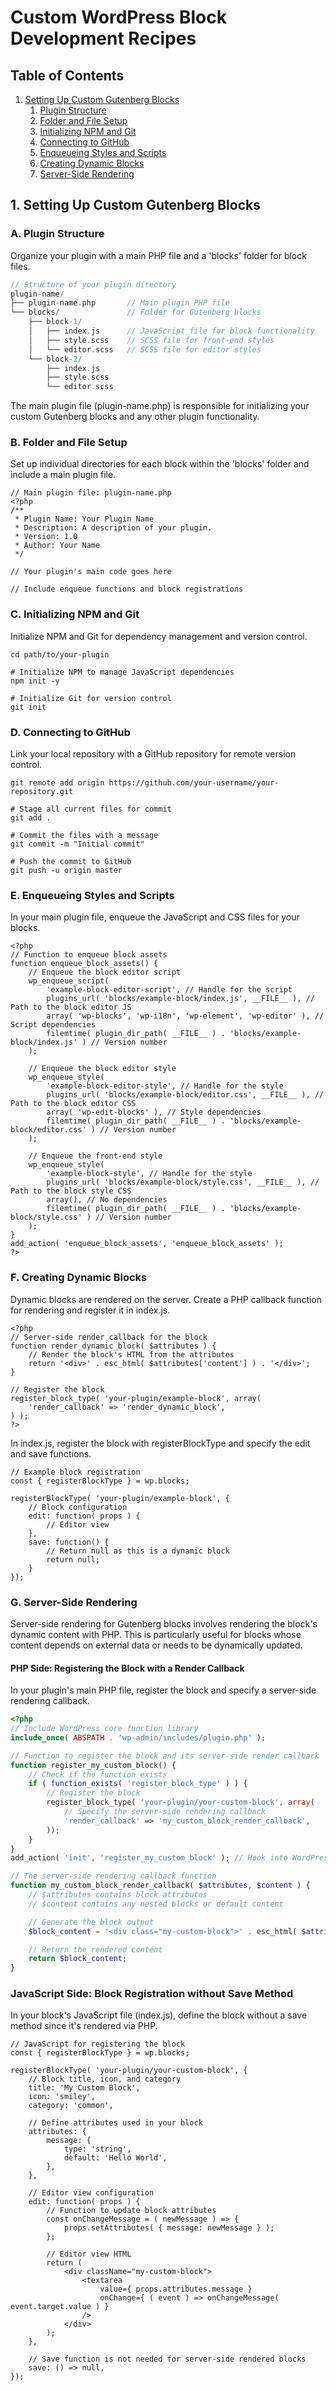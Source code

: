 # Custom WordPress Block Development Recipes

## Table of Contents
1. [Setting Up Custom Gutenberg Blocks](#1-setting-up-custom-gutenberg-blocks)
    1. [Plugin Structure](#a-plugin-structure)
    2. [Folder and File Setup](#b-folder-and-file-setup)
    3. [Initializing NPM and Git](#c-initializing-npm-and-git)
    4. [Connecting to GitHub](#d-connecting-to-github)
    5. [Enqueueing Styles and Scripts](#e-enqueueing-styles-and-scripts)
    6. [Creating Dynamic Blocks](#f-creating-dynamic-blocks)
    7. [Server-Side Rendering](#g-server-side-rendering)

## 1. Setting Up Custom Gutenberg Blocks

### A. Plugin Structure
Organize your plugin with a main PHP file and a 'blocks' folder for block files.

```php
// Structure of your plugin directory
plugin-name/
├── plugin-name.php       // Main plugin PHP file
└── blocks/               // Folder for Gutenberg blocks
    ├── block-1/
    │   ├── index.js      // JavaScript file for block functionality
    │   ├── style.scss    // SCSS file for front-end styles
    │   └── editor.scss   // SCSS file for editor styles
    └── block-2/
        ├── index.js
        ├── style.scss
        └── editor.scss
```
The main plugin file (plugin-name.php) is responsible for initializing your custom Gutenberg blocks and any other plugin functionality.
### B. Folder and File Setup
Set up individual directories for each block within the 'blocks' folder and include a main plugin file.
```
// Main plugin file: plugin-name.php
<?php
/**
 * Plugin Name: Your Plugin Name
 * Description: A description of your plugin.
 * Version: 1.0
 * Author: Your Name
 */

// Your plugin's main code goes here

// Include enqueue functions and block registrations

```

### C. Initializing NPM and Git
Initialize NPM and Git for dependency management and version control.
```# Navigate to your plugin directory
cd path/to/your-plugin

# Initialize NPM to manage JavaScript dependencies
npm init -y

# Initialize Git for version control
git init
```
### D. Connecting to GitHub
Link your local repository with a GitHub repository for remote version control.
```# Link to your GitHub repository
git remote add origin https://github.com/your-username/your-repository.git

# Stage all current files for commit
git add .

# Commit the files with a message
git commit -m "Initial commit"

# Push the commit to GitHub
git push -u origin master
```
### E. Enqueueing Styles and Scripts
In your main plugin file, enqueue the JavaScript and CSS files for your blocks.
```
<?php
// Function to enqueue block assets
function enqueue_block_assets() {
    // Enqueue the block editor script
    wp_enqueue_script(
        'example-block-editor-script', // Handle for the script
        plugins_url( 'blocks/example-block/index.js', __FILE__ ), // Path to the block editor JS
        array( 'wp-blocks', 'wp-i18n', 'wp-element', 'wp-editor' ), // Script dependencies
        filemtime( plugin_dir_path( __FILE__ ) . 'blocks/example-block/index.js' ) // Version number
    );

    // Enqueue the block editor style
    wp_enqueue_style(
        'example-block-editor-style', // Handle for the style
        plugins_url( 'blocks/example-block/editor.css', __FILE__ ), // Path to the block editor CSS
        array( 'wp-edit-blocks' ), // Style dependencies
        filemtime( plugin_dir_path( __FILE__ ) . 'blocks/example-block/editor.css' ) // Version number
    );

    // Enqueue the front-end style
    wp_enqueue_style(
        'example-block-style', // Handle for the style
        plugins_url( 'blocks/example-block/style.css', __FILE__ ), // Path to the block style CSS
        array(), // No dependencies
        filemtime( plugin_dir_path( __FILE__ ) . 'blocks/example-block/style.css' ) // Version number
    );
}
add_action( 'enqueue_block_assets', 'enqueue_block_assets' );
?>
```
### F. Creating Dynamic Blocks
Dynamic blocks are rendered on the server. Create a PHP callback function for rendering and register it in index.js.
```
<?php
// Server-side render callback for the block
function render_dynamic_block( $attributes ) {
    // Render the block's HTML from the attributes
    return '<div>' . esc_html( $attributes['content'] ) . '</div>';
}

// Register the block
register_block_type( 'your-plugin/example-block', array(
    'render_callback' => 'render_dynamic_block',
) );
?>
```
In index.js, register the block with registerBlockType and specify the edit and save functions.
```
// Example block registration
const { registerBlockType } = wp.blocks;

registerBlockType( 'your-plugin/example-block', {
    // Block configuration
    edit: function( props ) {
        // Editor view
    },
    save: function() {
        // Return null as this is a dynamic block
        return null;
    }
});
```
### G. Server-Side Rendering

Server-side rendering for Gutenberg blocks involves rendering the block's dynamic content with PHP. This is particularly useful for blocks whose content depends on external data or needs to be dynamically updated.

#### PHP Side: Registering the Block with a Render Callback

In your plugin's main PHP file, register the block and specify a server-side rendering callback.

```php
<?php
// Include WordPress core function library
include_once( ABSPATH . 'wp-admin/includes/plugin.php' );

// Function to register the block and its server-side render callback
function register_my_custom_block() {
    // Check if the function exists
    if ( function_exists( 'register_block_type' ) ) {
        // Register the block
        register_block_type( 'your-plugin/your-custom-block', array(
            // Specify the server-side rendering callback
            'render_callback' => 'my_custom_block_render_callback',
        ));
    }
}
add_action( 'init', 'register_my_custom_block' ); // Hook into WordPress init action

// The server-side rendering callback function
function my_custom_block_render_callback( $attributes, $content ) {
    // $attributes contains block attributes
    // $content contains any nested blocks or default content

    // Generate the block output
    $block_content = '<div class="my-custom-block">' . esc_html( $attributes['message'] ) . '</div>';

    // Return the rendered content
    return $block_content;
}
```
### JavaScript Side: Block Registration without Save Method
In your block's JavaScript file (index.js), define the block without a save method since it's rendered via PHP.
```
// JavaScript for registering the block
const { registerBlockType } = wp.blocks;

registerBlockType( 'your-plugin/your-custom-block', {
    // Block title, icon, and category
    title: 'My Custom Block',
    icon: 'smiley',
    category: 'common',

    // Define attributes used in your block
    attributes: {
        message: {
            type: 'string',
            default: 'Hello World',
        },
    },

    // Editor view configuration
    edit: function( props ) {
        // Function to update block attributes
        const onChangeMessage = ( newMessage ) => {
            props.setAttributes( { message: newMessage } );
        };

        // Editor view HTML
        return (
            <div className="my-custom-block">
                <textarea 
                    value={ props.attributes.message }
                    onChange={ ( event ) => onChangeMessage( event.target.value ) }
                />
            </div>
        );
    },

    // Save function is not needed for server-side rendered blocks
    save: () => null,
});

```
